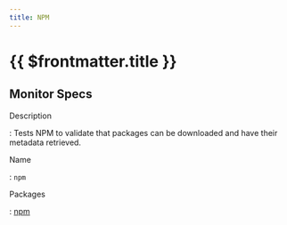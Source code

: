 ```yaml
---
title: NPM
---
```


# {{ $frontmatter.title }}

## Monitor Specs

Description

: Tests NPM to validate that packages can be downloaded and have their metadata retrieved.

Name

: `npm`

Packages

: [npm](npm_npm.md)


<!--@include: /parts/_1.md-->


<!--@include: /parts/_2.md-->